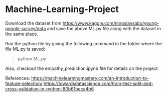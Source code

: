 # Machine-Learning-Project

Download the dataset from https://www.kaggle.com/miroslavsabo/young-people-survey/data and save the above ML.py file along with the dataset in the same place.

Run the python file by giving the following command in the folder where the file ML.py is saved:

> python ML.py

Also, checkout the empathy_prediction.ipynb file for details on the project.

References:
https://machinelearningmastery.com/an-introduction-to-feature-selection/
https://towardsdatascience.com/train-test-split-and-cross-validation-in-python-80b61beca4b6

